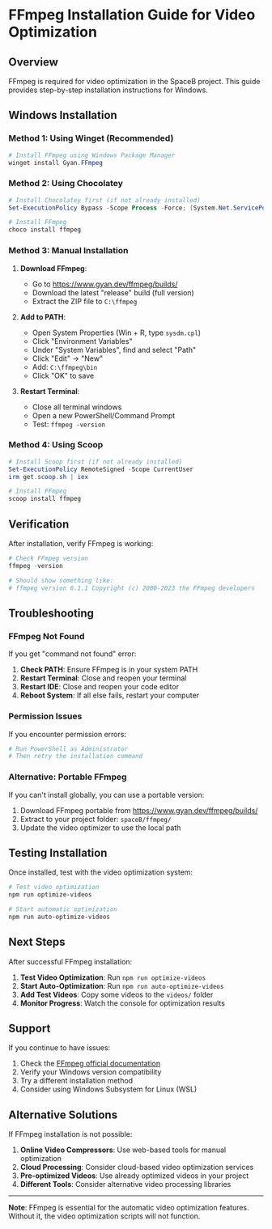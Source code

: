 # FFmpeg Installation Guide for Video Optimization

## Overview
FFmpeg is required for video optimization in the SpaceB project. This guide provides step-by-step installation instructions for Windows.

## Windows Installation

### Method 1: Using Winget (Recommended)
```powershell
# Install FFmpeg using Windows Package Manager
winget install Gyan.FFmpeg
```

### Method 2: Using Chocolatey
```powershell
# Install Chocolatey first (if not already installed)
Set-ExecutionPolicy Bypass -Scope Process -Force; [System.Net.ServicePointManager]::SecurityProtocol = [System.Net.ServicePointManager]::SecurityProtocol -bor 3072; iex ((New-Object System.Net.WebClient).DownloadString('https://community.chocolatey.org/install.ps1'))

# Install FFmpeg
choco install ffmpeg
```

### Method 3: Manual Installation
1. **Download FFmpeg**:
   - Go to https://www.gyan.dev/ffmpeg/builds/
   - Download the latest "release" build (full version)
   - Extract the ZIP file to `C:\ffmpeg`

2. **Add to PATH**:
   - Open System Properties (Win + R, type `sysdm.cpl`)
   - Click "Environment Variables"
   - Under "System Variables", find and select "Path"
   - Click "Edit" → "New"
   - Add: `C:\ffmpeg\bin`
   - Click "OK" to save

3. **Restart Terminal**:
   - Close all terminal windows
   - Open a new PowerShell/Command Prompt
   - Test: `ffmpeg -version`

### Method 4: Using Scoop
```powershell
# Install Scoop first (if not already installed)
Set-ExecutionPolicy RemoteSigned -Scope CurrentUser
irm get.scoop.sh | iex

# Install FFmpeg
scoop install ffmpeg
```

## Verification
After installation, verify FFmpeg is working:

```powershell
# Check FFmpeg version
ffmpeg -version

# Should show something like:
# ffmpeg version 6.1.1 Copyright (c) 2000-2023 the FFmpeg developers
```

## Troubleshooting

### FFmpeg Not Found
If you get "command not found" error:

1. **Check PATH**: Ensure FFmpeg is in your system PATH
2. **Restart Terminal**: Close and reopen your terminal
3. **Restart IDE**: Close and reopen your code editor
4. **Reboot System**: If all else fails, restart your computer

### Permission Issues
If you encounter permission errors:

```powershell
# Run PowerShell as Administrator
# Then retry the installation command
```

### Alternative: Portable FFmpeg
If you can't install globally, you can use a portable version:

1. Download FFmpeg portable from https://www.gyan.dev/ffmpeg/builds/
2. Extract to your project folder: `spaceB/ffmpeg/`
3. Update the video optimizer to use the local path

## Testing Installation
Once installed, test with the video optimization system:

```bash
# Test video optimization
npm run optimize-videos

# Start automatic optimization
npm run auto-optimize-videos
```

## Next Steps
After successful FFmpeg installation:

1. **Test Video Optimization**: Run `npm run optimize-videos`
2. **Start Auto-Optimization**: Run `npm run auto-optimize-videos`
3. **Add Test Videos**: Copy some videos to the `videos/` folder
4. **Monitor Progress**: Watch the console for optimization results

## Support
If you continue to have issues:

1. Check the [FFmpeg official documentation](https://ffmpeg.org/documentation.html)
2. Verify your Windows version compatibility
3. Try a different installation method
4. Consider using Windows Subsystem for Linux (WSL)

## Alternative Solutions
If FFmpeg installation is not possible:

1. **Online Video Compressors**: Use web-based tools for manual optimization
2. **Cloud Processing**: Consider cloud-based video optimization services
3. **Pre-optimized Videos**: Use already optimized videos in your project
4. **Different Tools**: Consider alternative video processing libraries

---

**Note**: FFmpeg is essential for the automatic video optimization features. Without it, the video optimization scripts will not function.